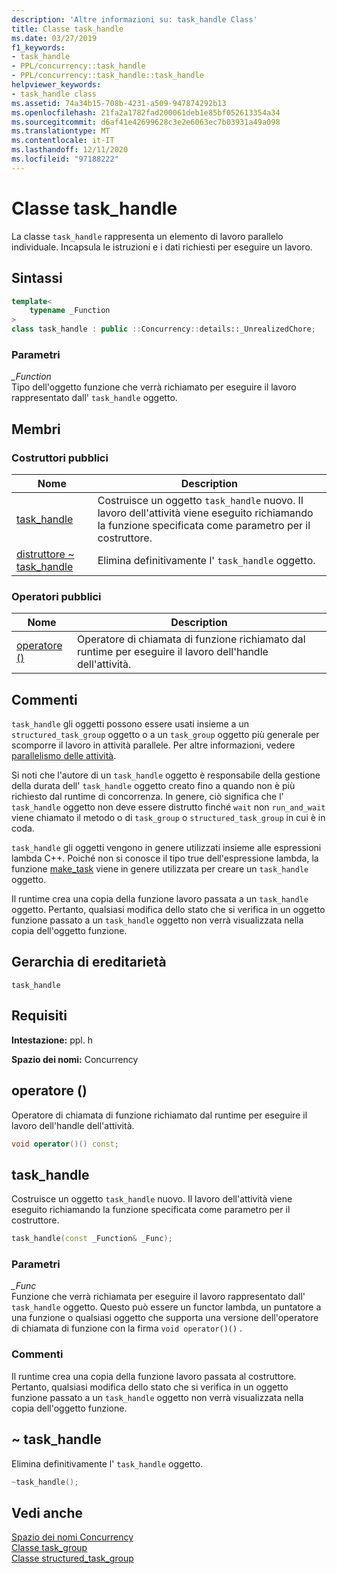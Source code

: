 ```yaml
---
description: 'Altre informazioni su: task_handle Class'
title: Classe task_handle
ms.date: 03/27/2019
f1_keywords:
- task_handle
- PPL/concurrency::task_handle
- PPL/concurrency::task_handle::task_handle
helpviewer_keywords:
- task_handle class
ms.assetid: 74a34b15-708b-4231-a509-947874292b13
ms.openlocfilehash: 21fa2a1782fad200061deb1e85bf052613354a34
ms.sourcegitcommit: d6af41e42699628c3e2e6063ec7b03931a49a098
ms.translationtype: MT
ms.contentlocale: it-IT
ms.lasthandoff: 12/11/2020
ms.locfileid: "97188222"
---
```

# <a name="task_handle-class"></a>Classe task_handle

La classe `task_handle` rappresenta un elemento di lavoro parallelo individuale. Incapsula le istruzioni e i dati richiesti per eseguire un lavoro.

## <a name="syntax"></a>Sintassi

```cpp
template<
    typename _Function
>
class task_handle : public ::Concurrency::details::_UnrealizedChore;
```

### <a name="parameters"></a>Parametri

*_Function*<br/>
Tipo dell'oggetto funzione che verrà richiamato per eseguire il lavoro rappresentato dall' `task_handle` oggetto.

## <a name="members"></a>Membri

### <a name="public-constructors"></a>Costruttori pubblici

|Nome|Description|
|----------|-----------------|
|[task_handle](#task_handle)|Costruisce un oggetto `task_handle` nuovo. Il lavoro dell'attività viene eseguito richiamando la funzione specificata come parametro per il costruttore.|
|[distruttore ~ task_handle](#dtor)|Elimina definitivamente l' `task_handle` oggetto.|

### <a name="public-operators"></a>Operatori pubblici

|Nome|Description|
|----------|-----------------|
|[operatore ()](#task_handle__operator_call)|Operatore di chiamata di funzione richiamato dal runtime per eseguire il lavoro dell'handle dell'attività.|

## <a name="remarks"></a>Commenti

`task_handle` gli oggetti possono essere usati insieme a un `structured_task_group` oggetto o a un `task_group` oggetto più generale per scomporre il lavoro in attività parallele. Per altre informazioni, vedere [parallelismo delle attività](../../../parallel/concrt/task-parallelism-concurrency-runtime.md).

Si noti che l'autore di un `task_handle` oggetto è responsabile della gestione della durata dell' `task_handle` oggetto creato fino a quando non è più richiesto dal runtime di concorrenza. In genere, ciò significa che l' `task_handle` oggetto non deve essere distrutto finché `wait` non `run_and_wait` viene chiamato il metodo o di `task_group` o `structured_task_group` in cui è in coda.

`task_handle` gli oggetti vengono in genere utilizzati insieme alle espressioni lambda C++. Poiché non si conosce il tipo true dell'espressione lambda, la funzione [make_task](concurrency-namespace-functions.md#make_task) viene in genere utilizzata per creare un `task_handle` oggetto.

Il runtime crea una copia della funzione lavoro passata a un `task_handle` oggetto. Pertanto, qualsiasi modifica dello stato che si verifica in un oggetto funzione passato a un `task_handle` oggetto non verrà visualizzata nella copia dell'oggetto funzione.

## <a name="inheritance-hierarchy"></a>Gerarchia di ereditarietà

`task_handle`

## <a name="requirements"></a>Requisiti

**Intestazione:** ppl. h

**Spazio dei nomi:** Concurrency

## <a name="operator"></a><a name="task_handle__operator_call"></a> operatore ()

Operatore di chiamata di funzione richiamato dal runtime per eseguire il lavoro dell'handle dell'attività.

```cpp
void operator()() const;
```

## <a name="task_handle"></a><a name="task_handle"></a> task_handle

Costruisce un oggetto `task_handle` nuovo. Il lavoro dell'attività viene eseguito richiamando la funzione specificata come parametro per il costruttore.

```cpp
task_handle(const _Function& _Func);
```

### <a name="parameters"></a>Parametri

*_Func*<br/>
Funzione che verrà richiamata per eseguire il lavoro rappresentato dall' `task_handle` oggetto. Questo può essere un functor lambda, un puntatore a una funzione o qualsiasi oggetto che supporta una versione dell'operatore di chiamata di funzione con la firma `void operator()()` .

### <a name="remarks"></a>Commenti

Il runtime crea una copia della funzione lavoro passata al costruttore. Pertanto, qualsiasi modifica dello stato che si verifica in un oggetto funzione passato a un `task_handle` oggetto non verrà visualizzata nella copia dell'oggetto funzione.

## <a name="task_handle"></a><a name="dtor"></a> ~ task_handle

Elimina definitivamente l' `task_handle` oggetto.

```cpp
~task_handle();
```

## <a name="see-also"></a>Vedi anche

[Spazio dei nomi Concurrency](concurrency-namespace.md)<br/>
[Classe task_group](task-group-class.md)<br/>
[Classe structured_task_group](structured-task-group-class.md)
